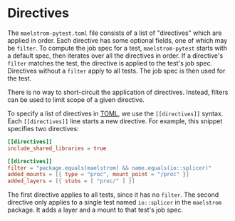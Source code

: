 # Directives

The `maelstrom-pytest.toml` file consists of a list of "directives" which are
applied in order. Each directive has some optional fields, one of which may be
`filter`. To compute the job spec for a test, `maelstrom-pytest` starts with a
default spec, then iterates over all the directives in order. If a directive's
`filter` matches the test, the directive is applied to the test's job spec.
Directives without a `filter` apply to all tests. The job spec is then
used for the test.

There is no way to short-circuit the application of directives. Instead,
filters can be used to limit scope of a given directive.

To specify a list of directives in [TOML](https://toml.io/en/), we use the
`[[directives]]` syntax. Each `[[directives]]` line starts a new directive. For
example, this snippet specifies two directives:

```toml
[[directives]]
include_shared_libraries = true

[[directives]]
filter = "package.equals(maelstrom) && name.equals(io::splicer)"
added_mounts = [{ type = "proc", mount_point = "/proc" }]
added_layers = [{ stubs = [ "proc/" ] }]
```

The first directive applies to all tests, since it has no `filter`. The second
directive only applies to a single test named `io::splicer` in the `maelstrom`
package. It adds a layer and a mount to that test's job spec.
```
